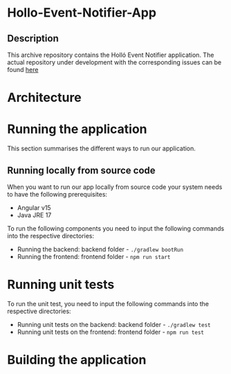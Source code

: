 # Hollo-Event-Notifier-App

## Description
This archive repository contains the Holló Event Notifier application. The actual repository under development with the corresponding issues can be found [here](https://github.com/Hollo-Event-Notifier/Hollo-Event-Notifier-App/tree/development)

# Architecture

# Running the application
This section summarises the different ways to run our application.

## Running locally from source code
When you want to run our app locally from source code your system needs
to have the following prerequisites:
- Angular v15
- Java JRE 17

To run the following components you need to input the following commands
into the respective directories:
- Running the backend: backend folder - `./gradlew bootRun`
- Running the frontend: frontend folder - `npm run start` 

# Running unit tests
To run the unit test, you need to input the following commands
into the respective directories: 
- Running unit tests on the backend: backend folder - `./gradlew test`
- Running unit tests on the frontend: frontend folder - `npm run test`

# Building the application
